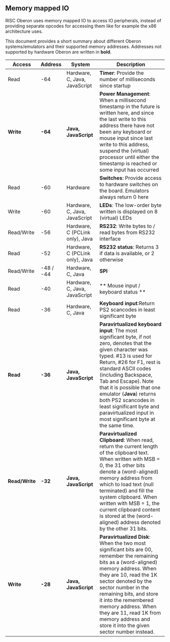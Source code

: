 ## Memory mapped IO

RISC Oberon uses memory mapped IO to access IO peripherals, instead of providing separate opcodes for accessing them like for example the x86 architecture uses.

This document provides a short summary about different Oberon systems/emulators and their supported memory addresses. Addresses not supported by hardware Oberon are written in **bold**.

Access | Address | System | Description
--- | --- | --- | ---
Read | -64 | Hardware, C, Java, JavaScript | **Timer**: Provide the number of milliseconds since startup
**Write** | **-64** | **Java, JavaScript** | **Power Management**: When a millisecond timestamp in the future is written here, and since the last write to this address there have not been any keyboard or mouse input since last write to this address, suspend the (virtual) processor until either the timestamp is reached or some input has occurred
Read | -60 | Hardware | **Switches**: Provide access to hardware switches on the board. Emulators always return 0 here
Write | -60 | Hardware, C, Java, JavaScript | **LEDs**: The low-order byte written is displayed on 8 (virtual) LEDs
Read/Write | -56 | Hardware, C (PCLink only), Java | **RS232**: Write bytes to / read bytes from RS232 interface
Read | -52 | Hardware, C (PCLink only), Java | **RS232 status**: Returns 3 if data is available, or 2 otherwise
Read/Write | -48 / -44 | Hardware, C, Java | **SPI**
Read | -40 | Hardware, C, Java, JavaScript | ** Mouse input / keyboard status **
Read | -36 | Hardware, C, Java | **Keyboard input**:Return PS2 scancodes in least significant byte
**Read** | **-36** | **Java, JavaScript** | **Paravirtualized keyboard input**: The most significant byte, if not zero, denotes that the given character was typed. #13 is used for Return,  #26 for F1, rest is standard ASCII codes (including Backspace, Tab and Escape). Note that it is possible that one emulator (**Java**) returns both PS2 scancodes in least significant byte and paravirtualized input in most significant byte at the same time.
**Read/Write** | **-32** | **Java, JavaScript** | **Paravirtualized Clipboard**: When read, return the current length of the clipboard text. When written with MSB = 0, the 31 other bits denote a (word-aligned) memory address from which to load text (null terminated) and fill the system clipboard. When written with MSB = 1, the current clipboard content is stored at the (word-aligned) address denoted by the other 31 bits.
**Write** | **-28** | **Java, JavaScript** | **Paravirtualized Disk**: When the two most significant bits are 00, remember the remaining bits as a (word-aligned) memory address. When they are 10, read the 1K sector denoted by the sector number in the remaining bits, and store it into the remembered memory address. When they are 11, read 1K from memory address and store it into the given sector number instead.
